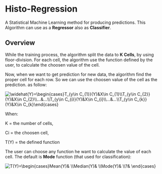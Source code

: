 # Histo-Regression
A Statistical Machine Learning method for producing predictions. This Algorithm can use as a **Regressor** also as **Classifier**.

## Overview
While the training process, the algorithm split the data to **K Cells**, by using floor-division. For each cell, the algorithm use the function defined by the user, to calculate the choosen value of the cell. 

Now, when we want to get prediction for new data, the algorithm find the proper cell for each row. So we can use the choosen value of the cell as the prediction. as follow:

<img src="https://latex.codecogs.com/svg.image?&space;\widehat{Y_{i}}=\begin{cases}T_{y\in&space;C_{1}}(Y)&X\in&space;C_{1}\\T_{y\in&space;C_{2}}(Y)&X\in&space;C_{2}\\...&...\\T_{y\in&space;C_{i}}(Y)&X\in&space;C_{i}\\...&...\\T_{y\in&space;C_{k}}(Y)&X\in&space;C_{k}\end{cases}&space;" title=" \widehat{Y}=\begin{cases}T_{y\in C_{1}}(Y)&X\in C_{1}\\T_{y\in C_{2}}(Y)&X\in C_{2}\\...&...\\T_{y\in C_{i}}(Y)&X\in C_{i}\\...&...\\T_{y\in C_{k}}(Y)&X\in C_{k}\end{cases} " />

When:

K = the number of cells, 

Ci = the choosen cell,

T(Y) = the defined function

The user can choose any function he want to calculate the value of each cell. The default is **Mode** function (that used for classification):

<img src="https://latex.codecogs.com/svg.image?T(Y)=\begin{cases}Mean(Y)&&space;\\Median(Y)&&space;\\Mode(Y)&&space;\\?&&space;\end{cases}&space;" title="T(Y)=\begin{cases}Mean(Y)& \\Median(Y)& \\Mode(Y)& \\?& \end{cases} " />

